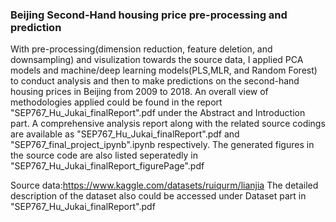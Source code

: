 ###  Beijing Second-Hand housing price pre-processing and prediction

With pre-processing(dimension reduction, feature deletion, and downsampling) and visulization towards the source data, I applied PCA models and machine/deep learning models(PLS,MLR, and Random Forest) to conduct analysis and then to make predictions on the second-hand housing prices in Beijing from 2009 to 2018. An overall view of methodologies applied could be found in the report "SEP767_Hu_Jukai_finalReport".pdf under the Abstract and Introduction part. A comprehensive analysis report along with the related source codings are available as "SEP767_Hu_Jukai_finalReport".pdf and "SEP767_final_project_ipynb".ipynb respectively. The generated figures in the source code are also listed seperatedly in "SEP767_Hu_Jukai_finalReport_figurePage".pdf

Source data:https://www.kaggle.com/datasets/ruiqurm/lianjia
The detailed description of the dataset also could be accessed under Dataset part in "SEP767_Hu_Jukai_finalReport".pdf

